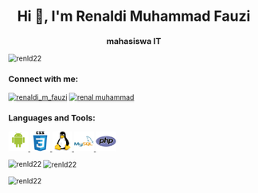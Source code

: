 <h1 align="center">Hi 👋, I'm Renaldi Muhammad Fauzi</h1>
<h3 align="center">mahasiswa IT</h3>

<p align="left"> <img src="https://komarev.com/ghpvc/?username=renld22&label=Profile%20views&color=0e75b6&style=flat" alt="renld22" /> </p>

<h3 align="left">Connect with me:</h3>
<p align="left">
<a href="https://instagram.com/renaldi_m_fauzi" target="blank"><img align="center" src="https://raw.githubusercontent.com/rahuldkjain/github-profile-readme-generator/master/src/images/icons/Social/instagram.svg" alt="renaldi_m_fauzi" height="30" width="40" /></a>
<a href="https://www.youtube.com/c/renal muhammad" target="blank"><img align="center" src="https://raw.githubusercontent.com/rahuldkjain/github-profile-readme-generator/master/src/images/icons/Social/youtube.svg" alt="renal muhammad" height="30" width="40" /></a>
</p>

<h3 align="left">Languages and Tools:</h3>
<p align="left"> <a href="https://developer.android.com" target="_blank" rel="noreferrer"> <img src="https://raw.githubusercontent.com/devicons/devicon/master/icons/android/android-original-wordmark.svg" alt="android" width="40" height="40"/> </a> <a href="https://www.w3schools.com/css/" target="_blank" rel="noreferrer"> <img src="https://raw.githubusercontent.com/devicons/devicon/master/icons/css3/css3-original-wordmark.svg" alt="css3" width="40" height="40"/> </a> <a href="https://www.linux.org/" target="_blank" rel="noreferrer"> <img src="https://raw.githubusercontent.com/devicons/devicon/master/icons/linux/linux-original.svg" alt="linux" width="40" height="40"/> </a> <a href="https://www.mysql.com/" target="_blank" rel="noreferrer"> <img src="https://raw.githubusercontent.com/devicons/devicon/master/icons/mysql/mysql-original-wordmark.svg" alt="mysql" width="40" height="40"/> </a> <a href="https://www.php.net" target="_blank" rel="noreferrer"> <img src="https://raw.githubusercontent.com/devicons/devicon/master/icons/php/php-original.svg" alt="php" width="40" height="40"/> </a> </p>

<p><img align="left" src="https://github-readme-stats.vercel.app/api/top-langs?username=renld22&show_icons=true&locale=en&layout=compact" alt="renld22" /></p>

<p>&nbsp;<img align="center" src="https://github-readme-stats.vercel.app/api?username=renld22&show_icons=true&locale=en" alt="renld22" /></p>

<p><img align="center" src="https://github-readme-streak-stats.herokuapp.com/?user=renld22&" alt="renld22" /></p>
